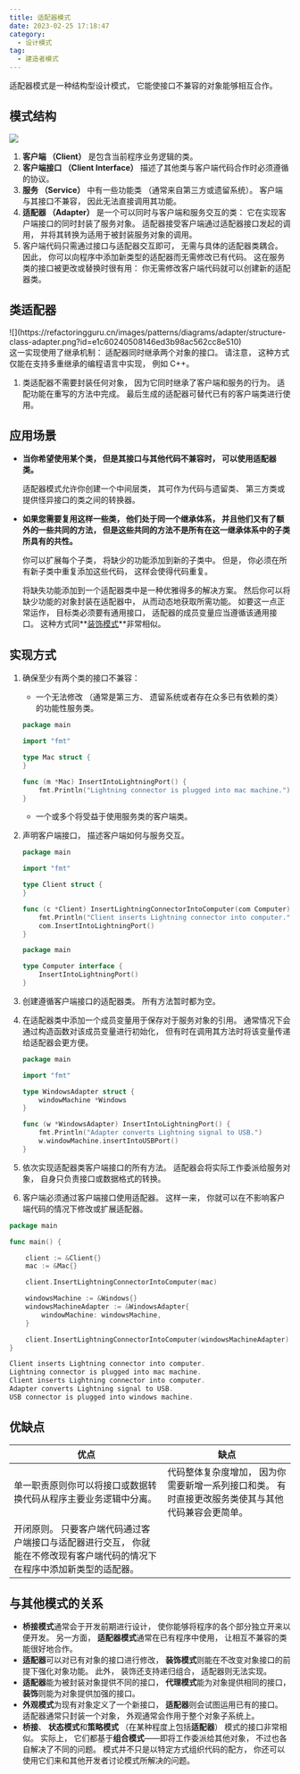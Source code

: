 ```yaml
---
title: 适配器模式
date: 2023-02-25 17:18:47
category:
  - 设计模式
tag:
  - 建造者模式
---
```


适配器模式是一种结构型设计模式， 它能使接口不兼容的对象能够相互合作。

## 模式结构

![](https://refactoringguru.cn/images/patterns/diagrams/adapter/structure-object-adapter.png?id=33dffbe3aece294162440c7ddd3d5d4f)

1. **客户端 （Client）** 是包含当前程序业务逻辑的类。
2. **客户端接口 （Client Interface）** 描述了其他类与客户端代码合作时必须遵循的协议。
3. **服务 （Service）** 中有一些功能类 （通常来自第三方或遗留系统）。 客户端与其接口不兼容， 因此无法直接调用其功能。
4. **适配器 （Adapter）** 是一个可以同时与客户端和服务交互的类： 它在实现客户端接口的同时封装了服务对象。 适配器接受客户端通过适配器接口发起的调用， 并将其转换为适用于被封装服务对象的调用。
5. 客户端代码只需通过接口与适配器交互即可， 无需与具体的适配器类耦合。 因此， 你可以向程序中添加新类型的适配器而无需修改已有代码。 这在服务类的接口被更改或替换时很有用： 你无需修改客户端代码就可以创建新的适配器类。

## 类适配器

<div style="display: flex; flex-direction: row; justify-content: center; zoom: 100%; float: right">
<div>![](https://refactoringguru.cn/images/patterns/diagrams/adapter/structure-class-adapter.png?id=e1c60240508146ed3b98ac562cc8e510)</div>
</div>

这一实现使用了继承机制： 适配器同时继承两个对象的接口。 请注意， 这种方式仅能在支持多重继承的编程语言中实现， 例如 C++。

1. 类适配器不需要封装任何对象， 因为它同时继承了客户端和服务的行为。 适配功能在重写的方法中完成。 最后生成的适配器可替代已有的客户端类进行使用。

## 应用场景

* **当你希望使用某个类， 但是其接口与其他代码不兼容时， 可以使用适配器类。**

    适配器模式允许你创建一个中间层类， 其可作为代码与遗留类、 第三方类或提供怪异接口的类之间的转换器。
* **如果您需要复用这样一些类， 他们处于同一个继承体系， 并且他们又有了额外的一些共同的方法， 但是这些共同的方法不是所有在这一继承体系中的子类所具有的共性。**

    你可以扩展每个子类， 将缺少的功能添加到新的子类中。 但是， 你必须在所有新子类中重复添加这些代码， 这样会使得代码重复。

    将缺失功能添加到一个适配器类中是一种优雅得多的解决方案。 然后你可以将缺少功能的对象封装在适配器中， 从而动态地获取所需功能。 如要这一点正常运作， 目标类必须要有通用接口， 适配器的成员变量应当遵循该通用接口。 这种方式同**[装饰模式](./decorator)**非常相似。

## 实现方式

1. 确保至少有两个类的接口不兼容：
   * 一个无法修改 （通常是第三方、 遗留系统或者存在众多已有依赖的类） 的功能性服务类。

    ```go mac.go: 服务
    package main

    import "fmt"

    type Mac struct {
    }

    func (m *Mac) InsertIntoLightningPort() {
        fmt.Println("Lightning connector is plugged into mac machine.")
    }
    ```

   * 一个或多个将受益于使用服务类的客户端类。
2. 声明客户端接口， 描述客户端如何与服务交互。

    ```go client.go: 客户端代码
    package main

    import "fmt"

    type Client struct {
    }

    func (c *Client) InsertLightningConnectorIntoComputer(com Computer) {
        fmt.Println("Client inserts Lightning connector into computer.")
        com.InsertIntoLightningPort()
    }
    ```

    ```go computer.go: 客户端接口
    package main

    type Computer interface {
        InsertIntoLightningPort()
    }
    ```

3. 创建遵循客户端接口的适配器类。 所有方法暂时都为空。
4. 在适配器类中添加一个成员变量用于保存对于服务对象的引用。 通常情况下会通过构造函数对该成员变量进行初始化， 但有时在调用其方法时将该变量传递给适配器会更方便。

    ```go windowsAdapter.go: 适配器
    package main

    import "fmt"

    type WindowsAdapter struct {
        windowMachine *Windows
    }

    func (w *WindowsAdapter) InsertIntoLightningPort() {
        fmt.Println("Adapter converts Lightning signal to USB.")
        w.windowMachine.insertIntoUSBPort()
    }
    ```

5. 依次实现适配器类客户端接口的所有方法。 适配器会将实际工作委派给服务对象， 自身只负责接口或数据格式的转换。
6. 客户端必须通过客户端接口使用适配器。 这样一来， 你就可以在不影响客户端代码的情况下修改或扩展适配器。

```go main.go
package main

func main() {

    client := &Client{}
    mac := &Mac{}

    client.InsertLightningConnectorIntoComputer(mac)

    windowsMachine := &Windows{}
    windowsMachineAdapter := &WindowsAdapter{
        windowMachine: windowsMachine,
    }

    client.InsertLightningConnectorIntoComputer(windowsMachineAdapter)
}
```

```go output.txt: 执行结果
Client inserts Lightning connector into computer.
Lightning connector is plugged into mac machine.
Client inserts Lightning connector into computer.
Adapter converts Lightning signal to USB.
USB connector is plugged into windows machine.
```

## 优缺点

| 优点                                                                                                                       | 缺点                                                                                               |
| -------------------------------------------------------------------------------------------------------------------------- | -------------------------------------------------------------------------------------------------- |
| 单一职责原则你可以将接口或数据转换代码从程序主要业务逻辑中分离。                                                           | 代码整体复杂度增加， 因为你需要新增一系列接口和类。 有时直接更改服务类使其与其他代码兼容会更简单。 |
| 开闭原则。 只要客户端代码通过客户端接口与适配器进行交互， 你就能在不修改现有客户端代码的情况下在程序中添加新类型的适配器。 |                                                                                                    |

## 与其他模式的关系

* **桥接模式**通常会于开发前期进行设计， 使你能够将程序的各个部分独立开来以便开发。 另一方面， **适配器模式**通常在已有程序中使用， 让相互不兼容的类能很好地合作。
* **适配器**可以对已有对象的接口进行修改， **装饰模式**则能在不改变对象接口的前提下强化对象功能。 此外， 装饰还支持递归组合， 适配器则无法实现。
* **适配器**能为被封装对象提供不同的接口， **代理模式**能为对象提供相同的接口， **装饰**则能为对象提供加强的接口。
* **外观模式**为现有对象定义了一个新接口， **适配器**则会试图运用已有的接口。 适配器通常只封装一个对象， 外观通常会作用于整个对象子系统上。
* **桥接**、 **状态模式**和**策略模式** （在某种程度上包括**适配器**） 模式的接口非常相似。 实际上， 它们都基于**组合模式**——即将工作委派给其他对象， 不过也各自解决了不同的问题。 模式并不只是以特定方式组织代码的配方， 你还可以使用它们来和其他开发者讨论模式所解决的问题。
